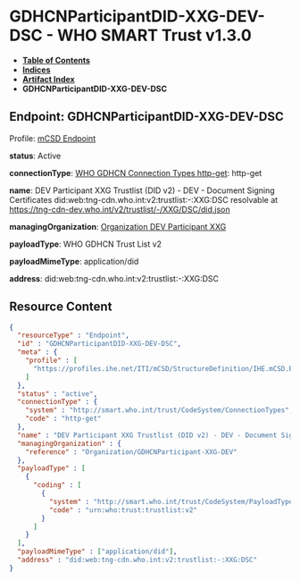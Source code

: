 # GDHCNParticipantDID-XXG-DEV-DSC - WHO SMART Trust v1.3.0

* [**Table of Contents**](toc.md)
* [**Indices**](indices.md)
* [**Artifact Index**](artifacts.md)
* **GDHCNParticipantDID-XXG-DEV-DSC**

## Endpoint: GDHCNParticipantDID-XXG-DEV-DSC

Profile: [mCSD Endpoint](https://profiles.ihe.net/ITI/mCSD/4.0.0/StructureDefinition-IHE.mCSD.Endpoint.html)

**status**: Active

**connectionType**: [WHO GDHCN Connection Types http-get](CodeSystem-ConnectionTypes.md#ConnectionTypes-http-get): http-get

**name**: DEV Participant XXG Trustlist (DID v2) - DEV - Document Signing Certificates did:web:tng-cdn.who.int:v2:trustlist:-:XXG:DSC resolvable at https://tng-cdn-dev.who.int/v2/trustlist/-/XXG/DSC/did.json

**managingOrganization**: [Organization DEV Participant XXG](Organization-GDHCNParticipant-XXG-DEV.md)

**payloadType**: WHO GDHCN Trust List v2

**payloadMimeType**: application/did

**address**: did:web:tng-cdn.who.int:v2:trustlist:-:XXG:DSC



## Resource Content

```json
{
  "resourceType" : "Endpoint",
  "id" : "GDHCNParticipantDID-XXG-DEV-DSC",
  "meta" : {
    "profile" : [
      "https://profiles.ihe.net/ITI/mCSD/StructureDefinition/IHE.mCSD.Endpoint"
    ]
  },
  "status" : "active",
  "connectionType" : {
    "system" : "http://smart.who.int/trust/CodeSystem/ConnectionTypes",
    "code" : "http-get"
  },
  "name" : "DEV Participant XXG Trustlist (DID v2) - DEV - Document Signing Certificates\ndid:web:tng-cdn.who.int:v2:trustlist:-:XXG:DSC\nresolvable at https://tng-cdn-dev.who.int/v2/trustlist/-/XXG/DSC/did.json",
  "managingOrganization" : {
    "reference" : "Organization/GDHCNParticipant-XXG-DEV"
  },
  "payloadType" : [
    {
      "coding" : [
        {
          "system" : "http://smart.who.int/trust/CodeSystem/PayloadTypes",
          "code" : "urn:who:trust:trustlist:v2"
        }
      ]
    }
  ],
  "payloadMimeType" : ["application/did"],
  "address" : "did:web:tng-cdn.who.int:v2:trustlist:-:XXG:DSC"
}

```
